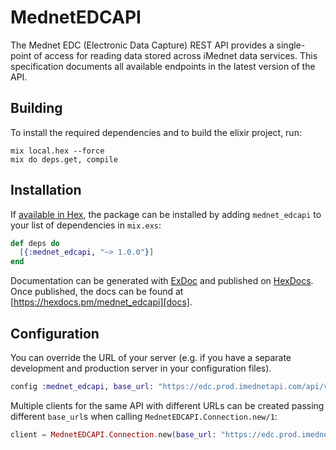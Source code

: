 # MednetEDCAPI

The Mednet EDC (Electronic Data Capture) REST API provides a single-point of access for reading data stored across iMednet data services. This specification documents all available endpoints in the latest version of the API. 

## Building

To install the required dependencies and to build the elixir project, run:

```console
mix local.hex --force
mix do deps.get, compile
```

## Installation

If [available in Hex][], the package can be installed by adding `mednet_edcapi` to
your list of dependencies in `mix.exs`:

```elixir
def deps do
  [{:mednet_edcapi, "~> 1.0.0"}]
end
```

Documentation can be generated with [ExDoc][] and published on [HexDocs][]. Once published, the docs can be found at
[https://hexdocs.pm/mednet_edcapi][docs].

## Configuration

You can override the URL of your server (e.g. if you have a separate development and production server in your
configuration files).

```elixir
config :mednet_edcapi, base_url: "https://edc.prod.imednetapi.com/api/v1/edc"
```

Multiple clients for the same API with different URLs can be created passing different `base_url`s when calling
`MednetEDCAPI.Connection.new/1`:

```elixir
client = MednetEDCAPI.Connection.new(base_url: "https://edc.prod.imednetapi.com/api/v1/edc")
```

[exdoc]: https://github.com/elixir-lang/ex_doc
[hexdocs]: https://hexdocs.pm
[available in hex]: https://hex.pm/docs/publish
[docs]: https://hexdocs.pm/mednet_edcapi
